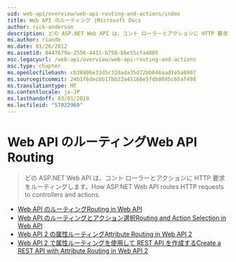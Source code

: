 ```yaml
---
uid: web-api/overview/web-api-routing-and-actions/index
title: Web API のルーティング |Microsoft Docs
author: rick-anderson
description: どの ASP.NET Web API は、コント ローラーとアクションに HTTP 要求をルーティングします。
ms.author: riande
ms.date: 01/26/2012
ms.assetid: 8447679a-2556-4411-b758-bbe55cfa4805
msc.legacyurl: /web-api/overview/web-api-routing-and-actions
msc.type: chapter
ms.openlocfilehash: cb38906e33d5c32dada35d72bb646aad1e5a0907
ms.sourcegitcommit: 24b1f6decbb17bb22a45166e5fdb0845c65af498
ms.translationtype: MT
ms.contentlocale: ja-JP
ms.lasthandoff: 03/01/2019
ms.locfileid: "57022969"
---
```

<a name="web-api-routing"></a><span data-ttu-id="c4343-103">Web API のルーティング</span><span class="sxs-lookup"><span data-stu-id="c4343-103">Web API Routing</span></span>
====================
> <span data-ttu-id="c4343-104">どの ASP.NET Web API は、コント ローラーとアクションに HTTP 要求をルーティングします。</span><span class="sxs-lookup"><span data-stu-id="c4343-104">How ASP.NET Web API routes HTTP requests to controllers and actions.</span></span>


- [<span data-ttu-id="c4343-105">Web API のルーティング</span><span class="sxs-lookup"><span data-stu-id="c4343-105">Routing in Web API</span></span>](routing-in-aspnet-web-api.md)
- [<span data-ttu-id="c4343-106">Web API のルーティングとアクション選択</span><span class="sxs-lookup"><span data-stu-id="c4343-106">Routing and Action Selection in Web API</span></span>](routing-and-action-selection.md)
- [<span data-ttu-id="c4343-107">Web API 2 の属性ルーティング</span><span class="sxs-lookup"><span data-stu-id="c4343-107">Attribute Routing in Web API 2</span></span>](attribute-routing-in-web-api-2.md)
- [<span data-ttu-id="c4343-108">Web API 2 で属性ルーティングを使用して REST API を作成する</span><span class="sxs-lookup"><span data-stu-id="c4343-108">Create a REST API with Attribute Routing in Web API 2</span></span>](create-a-rest-api-with-attribute-routing.md)
